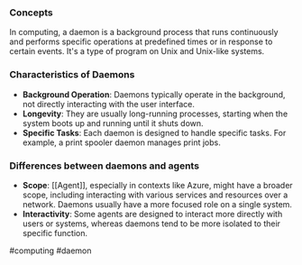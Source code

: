 ### Concepts

In computing, a daemon is a background process that runs continuously and performs specific operations at predefined times or in response to certain events. It's a type of program on Unix and Unix-like systems.

### Characteristics of Daemons

- **Background Operation**: Daemons typically operate in the background, not directly interacting with the user interface.
- **Longevity**: They are usually long-running processes, starting when the system boots up and running until it shuts down.
- **Specific Tasks**: Each daemon is designed to handle specific tasks. For example, a print spooler daemon manages print jobs.

### Differences between daemons and agents

- **Scope**: [[Agent]], especially in contexts like Azure, might have a broader scope, including interacting with various services and resources over a network. Daemons usually have a more focused role on a single system.
- **Interactivity**: Some agents are designed to interact more directly with users or systems, whereas daemons tend to be more isolated to their specific function.

#computing #daemon